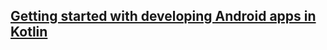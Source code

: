 ## [Getting started with developing Android apps in Kotlin](https://ptyagicodecamp.github.io/getting-started-with-developing-android-apps-in-kotlin.html)